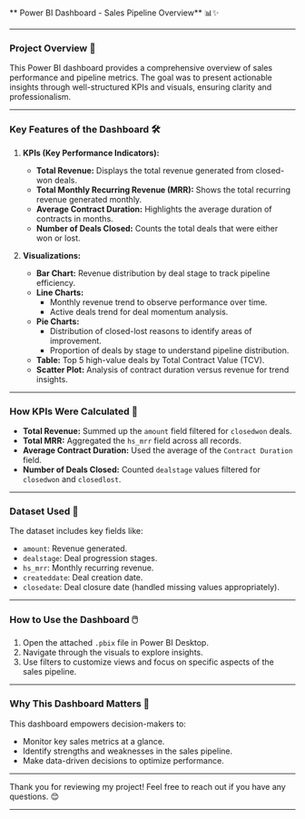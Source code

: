 ** Power BI Dashboard - Sales Pipeline Overview** 📊✨  

---

### **Project Overview** 🚀  
This Power BI dashboard provides a comprehensive overview of sales performance and pipeline metrics. The goal was to present actionable insights through well-structured KPIs and visuals, ensuring clarity and professionalism.  

---

### **Key Features of the Dashboard** 🛠️  
1. **KPIs (Key Performance Indicators):**  
   - **Total Revenue:** Displays the total revenue generated from closed-won deals.  
   - **Total Monthly Recurring Revenue (MRR):** Shows the total recurring revenue generated monthly.  
   - **Average Contract Duration:** Highlights the average duration of contracts in months.  
   - **Number of Deals Closed:** Counts the total deals that were either won or lost.  

2. **Visualizations:**  
   - **Bar Chart:** Revenue distribution by deal stage to track pipeline efficiency.  
   - **Line Charts:**  
     - Monthly revenue trend to observe performance over time.  
     - Active deals trend for deal momentum analysis.  
   - **Pie Charts:**  
     - Distribution of closed-lost reasons to identify areas of improvement.  
     - Proportion of deals by stage to understand pipeline distribution.  
   - **Table:** Top 5 high-value deals by Total Contract Value (TCV).  
   - **Scatter Plot:** Analysis of contract duration versus revenue for trend insights.  

---

### **How KPIs Were Calculated** 🧮  
- **Total Revenue:** Summed up the `amount` field filtered for `closedwon` deals.  
- **Total MRR:** Aggregated the `hs_mrr` field across all records.  
- **Average Contract Duration:** Used the average of the `Contract Duration` field.  
- **Number of Deals Closed:** Counted `dealstage` values filtered for `closedwon` and `closedlost`.  

---

### **Dataset Used** 📁  
The dataset includes key fields like:  
- `amount`: Revenue generated.  
- `dealstage`: Deal progression stages.  
- `hs_mrr`: Monthly recurring revenue.  
- `createddate`: Deal creation date.  
- `closedate`: Deal closure date (handled missing values appropriately).  

---

### **How to Use the Dashboard** 🖱️  
1. Open the attached `.pbix` file in Power BI Desktop.  
2. Navigate through the visuals to explore insights.  
3. Use filters to customize views and focus on specific aspects of the sales pipeline.  

---

### **Why This Dashboard Matters** 🌟  
This dashboard empowers decision-makers to:  
- Monitor key sales metrics at a glance.  
- Identify strengths and weaknesses in the sales pipeline.  
- Make data-driven decisions to optimize performance.  

---  

Thank you for reviewing my project! Feel free to reach out if you have any questions. 😊  

---  
